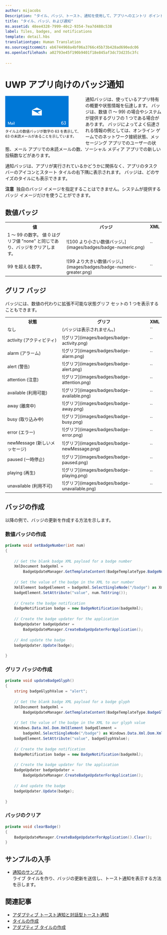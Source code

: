 ```yaml
---
author: mijacobs
Description: "タイル、バッジ、トースト、通知を使用して、アプリへのエントリ ポイントを提供し、ユーザーに最新情報を提示する方法について説明します。"
title: "タイル、バッジ、および通知"
ms.assetid: 48ee4328-7999-40c2-9354-7ea7d488c538
label: Tiles, badges, and notifications
template: detail.hbs
translationtype: Human Translation
ms.sourcegitcommit: eb6744968a4bf06a3766c45b73b428ad690edc06
ms.openlocfilehash: a02793e45f190b9401f18e845af3dc73d235c3fc

---
```

# UWP アプリ向けのバッジ通知

<link rel="stylesheet" href="https://az835927.vo.msecnd.net/sites/uwp/Resources/css/custom.css"> 

<div style="float:left; font-size:80%; text-align:left; margin: 0px 15px 15px 0px;">
<img src="images/badge-example.png" alt="A tile with a numeric badge displaying the number 63 to indicate 63 unread mails." style="padding-bottom:0.0em; margin-bottom: 2px" /><br/>タイル上の数値バッジが数字の 63 を表示して、<br/> 63 の未読メールがあることを示しています。</div>

通知バッジは、使っているアプリ特有の概要や状態情報を伝達します。 バッジは、数値 (1 ～ 99) の場合やシステムが提供するグリフの 1 つである場合があります。 バッジによってよく伝達される情報の例としては、オンライン ゲームでのネットワーク接続状態、メッセージング アプリでのユーザーの状態、メール アプリでの未読メールの数、ソーシャル メディア アプリでの新しい投稿数などがあります。 

通知バッジは、アプリが実行されているかどうかに関係なく、アプリのタスク バーのアイコンとスタート タイルの右下隅に表示されます。 バッジは、どのサイズのタイルにも表示できます。  

**注意**&nbsp;&nbsp;独自のバッジ イメージを指定することはできません。システムが提供するバッジ イメージだけを使うことができます。

## 数値バッジ

<table>
    <tr>
        <th>値</th>
        <th>バッジ</th>
        <th>XML</th>
    </tr>
    <tr>
        <td>1 ～ 99 の数字。 値 0 はグリフ値 "none" と同じであり、バッジをクリアします。</td>
        <td>![100 より小さい数値バッジ。](images/badges/badge-numeric.png)</td>
        <td>`<badge value="1"/>`</td>
    </tr>
    <tr>
        <td>99 を超える数字。</td>
        <td>![99 より大きい数値バッジ。](images/badges/badge-numeric-greater.png)</td></td>
        <td>`<badge value="100"/>`</td>
    </tr>    
</table>

## グリフ バッジ
バッジには、数値の代わりに拡張不可能な状態グリフ セットの 1 つを表示することもできます。 

<table>
<tr>
    <th>状態</th>
    <th>グリフ</th>
    <th>XML</th>
</tr>
<tr>
    <td>なし</td>
    <td>(バッジは表示されません。)</td>
    <td>`<badge value="none"/>`</td>
</tr>
<tr>
    <td>activity (アクティビティ)</td>
    <td>![グリフ](images/badges/badge-activity.png)</td>
    <td>`<badge value="activity"/>`</td>
</tr>
<tr>
    <td>alarm (アラーム)</td>
    <td>![グリフ](images/badges/badge-alarm.png)</td>
    <td>`<badge value="alarm"/>`</td>
</tr>
<tr>
    <td>alert (警告)</td>
    <td>![グリフ](images/badges/badge-alert.png)</td>
    <td>`<badge value="alert"/>`</td>
</tr>
<tr>
    <td>attention (注意)</td>
    <td>![グリフ](images/badges/badge-attention.png)</td>
    <td>`<badge value="attention"/>`</td>
</tr>
<tr>
    <td>available (利用可能)</td>
    <td>![グリフ](images/badges/badge-available.png)</td>
    <td>`<badge value="available"/>`</td>
</tr>
<tr>
    <td>away (離席中)</td>
    <td>![グリフ](images/badges/badge-away.png)</td>
    <td>`<badge value="away"/>`</td>
</tr>
<tr>
    <td>busy (取り込み中)</td>
    <td>![グリフ](images/badges/badge-busy.png)</td>
    <td>`<badge value="busy"/>`</td>
</tr>
<tr>
    <td>error (エラー)</td>
    <td>![グリフ](images/badges/badge-error.png)</td>
    <td>`<badge value="error"/>`</td>
</tr>
<tr>
    <td>newMessage (新しいメッセージ)</td>
    <td>![グリフ](images/badges/badge-newMessage.png)</td>
    <td>`<badge value="newMessage"/>`</td>
</tr>
<tr>
    <td>paused (一時停止)</td>
    <td>![グリフ](images/badges/badge-paused.png)</td>
    <td>`<badge value="paused"/>`</td>
</tr>
<tr>
    <td>playing (再生)</td>
    <td>![グリフ](images/badges/badge-playing.png)</td>
    <td>`<badge value="playing"/>`</td>
</tr>
<tr>
    <td>unavailable (利用不可)</td>
    <td>![グリフ](images/badges/badge-unavailable.png)</td>
    <td>`<badge value="unavailable"/>`</td>
</tr>
</table>

## バッジの作成

以降の例で、バッジの更新を作成する方法を示します。

### 数値バッジの作成

````csharp
private void setBadgeNumber(int num)
{

    // Get the blank badge XML payload for a badge number
    XmlDocument badgeXml = 
        BadgeUpdateManager.GetTemplateContent(BadgeTemplateType.BadgeNumber);

    // Set the value of the badge in the XML to our number
    XmlElement badgeElement = badgeXml.SelectSingleNode("/badge") as XmlElement;
    badgeElement.SetAttribute("value", num.ToString());

    // Create the badge notification
    BadgeNotification badge = new BadgeNotification(badgeXml);

    // Create the badge updater for the application
    BadgeUpdater badgeUpdater = 
        BadgeUpdateManager.CreateBadgeUpdaterForApplication();

    // And update the badge
    badgeUpdater.Update(badge);

}
````

### グリフ バッジの作成
````csharp
private void updateBadgeGlyph()
{
    string badgeGlyphValue = "alert";

    // Get the blank badge XML payload for a badge glyph
    XmlDocument badgeXml = 
        BadgeUpdateManager.GetTemplateContent(BadgeTemplateType.BadgeGlyph);

    // Set the value of the badge in the XML to our glyph value
    Windows.Data.Xml.Dom.XmlElement badgeElement = 
        badgeXml.SelectSingleNode("/badge") as Windows.Data.Xml.Dom.XmlElement;
    badgeElement.SetAttribute("value", badgeGlyphValue);

    // Create the badge notification
    BadgeNotification badge = new BadgeNotification(badgeXml);

    // Create the badge updater for the application
    BadgeUpdater badgeUpdater = 
        BadgeUpdateManager.CreateBadgeUpdaterForApplication();

    // And update the badge
    badgeUpdater.Update(badge);

}
````

### バッジのクリア

````csharp
private void clearBadge()
{
    BadgeUpdateManager.CreateBadgeUpdaterForApplication().Clear();
}
````

## サンプルの入手

* [通知のサンプル](https://github.com/Microsoft/Windows-universal-samples/blob/master/Samples/Notifications)<br/> ライブ タイルを作り、バッジの更新を送信し、トースト通知を表示する方法を示します。 

## 関連記事

* [アダプティブ トースト通知と対話型トースト通知](tiles-and-notifications-adaptive-interactive-toasts.md)
* [タイルの作成](tiles-and-notifications-creating-tiles.md)
* [アダプティブ タイルの作成](tiles-and-notifications-create-adaptive-tiles.md)


<!--HONumber=Aug16_HO3-->


